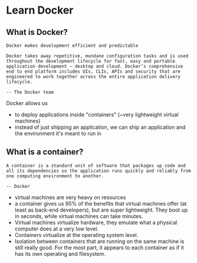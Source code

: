 # Learn Docker

## What is Docker?

    Docker makes development efficient and predictable

    Docker takes away repetitive, mundane configuration tasks and is used throughout the development lifecycle for fast, easy and portable application development – desktop and cloud. Docker’s comprehensive end to end platform includes UIs, CLIs, APIs and security that are engineered to work together across the entire application delivery lifecycle.

    -- The Docker team

Docker allows us 
* to deploy applications inside "containers" (~very lightweight virtual machines)
* instead of just shipping an application, we can ship an application and the environment it's meant to run in


## What is a container?

    A container is a standard unit of software that packages up code and all its dependencies so the application runs quickly and reliably from one computing environment to another.

    -- Docker

* virtual machines are very heavy on resources 
* a container gives us 95% of the benefits that virtual machines offer (at least as back-end developers), but are super lightweight. They boot up in seconds, while virtual machines can take minutes.
* Virtual machines virtualize hardware, they emulate what a physical computer does at a very low level. 
* Containers virtualize at the operating system level. 
* Isolation between containers that are running on the same machine is still really good. For the most part, it appears to each container as if it has its own operating and filesystem.

